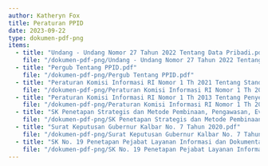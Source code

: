 ```yaml
---
author: Katheryn Fox
title: Peraturan PPID
date: 2023-09-22
type: dokumen-pdf-png
items:
  - title: "Undang - Undang Nomor 27 Tahun 2022 Tentang Data Pribadi.pdf"
    file: "/dokumen-pdf-png/Undang - Undang Nomor 27 Tahun 2022 Tentang Data Pribadi.pdf"
  - title: "Pergub Tentang PPID.pdf"
    file: "/dokumen-pdf-png/Pergub Tentang PPID.pdf"
  - title: "Peraturan Komisi Informasi RI Nomor 1 Th 2021 Tentang Standar Layanan Informasi Publik.pdf"
    file: "/dokumen-pdf-png/Peraturan Komisi Informasi RI Nomor 1 Th 2021 Tentang Standar Layanan Informasi Publik.pdf"
  - title: "Peraturan Komisi Informasi RI Nomor 1 Th 2013 Tentang Penyelesaian Sengketa Informasi Publik.pdf"
    file: "/dokumen-pdf-png/Peraturan Komisi Informasi RI Nomor 1 Th 2013 Tentang Penyelesaian Sengketa Informasi Publik.pdf"
  - title: "SK Penetapan Strategis dan Metode Pembinaan, Pengawasan, Evaluasi, dan Monitoring Atas Pelaksanaan Kebijakan Informasi Publik DISKOMINFO.pdf"
    file: "/dokumen-pdf-png/SK Penetapan Strategis dan Metode Pembinaan, Pengawasan, Evaluasi, dan Monitoring Atas Pelaksanaan Kebijakan Informasi Publik DISKOMINFO.pdf"
  - title: "Surat Keputusan Gubernur Kalbar No. 7 Tahun 2020.pdf"
    file: "/dokumen-pdf-png/Surat Keputusan Gubernur Kalbar No. 7 Tahun 2020.pdf"
  - title: "SK No. 19 Penetapan Pejabat Layanan Informasi dan Dokumentasi Pembantu Tahun 2023.pdf"
    file: "/dokumen-pdf-png/SK No. 19 Penetapan Pejabat Layanan Informasi dan Dokumentasi Pembantu Tahun 2023.pdf"
---
```


